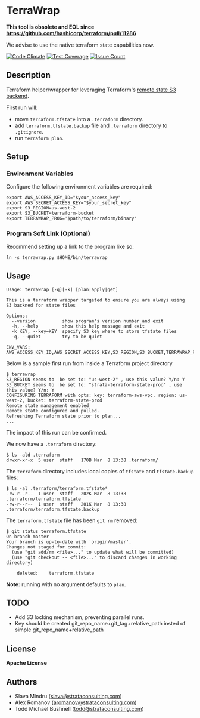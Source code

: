 # TerraWrap

**This tool is obsolete and EOL since https://github.com/hashicorp/terraform/pull/11286**

We advise to use the native terraform state capabilities now. 


[![Code Climate](https://codeclimate.com/github/strataconsulting/terrawrap/badges/gpa.svg)](https://codeclimate.com/github/strataconsulting/terrawrap) [![Test Coverage](https://codeclimate.com/github/strataconsulting/terrawrap/badges/coverage.svg)](https://codeclimate.com/github/strataconsulting/terrawrap/coverage) [![Issue Count](https://codeclimate.com/github/strataconsulting/terrawrap/badges/issue_count.svg)](https://codeclimate.com/github/strataconsulting/terrawrap)

## Description

Terraform helper/wrapper for leveraging Terraform's [remote state S3 backend](https://www.terraform.io/docs/state/remote/s3.html).

First run will:
 * move `terraform.tfstate` into a `.terraform` directory.
 * add `terraform.tfstate.backup` file and `.terraform` directory to `.gitignore`.
 * run `terraform plan`.

## Setup

### Environment Variables
Configure the following environment variables are required:
```
export AWS_ACCESS_KEY_ID="$your_access_key"
export AWS_SECRET_ACCESS_KEY="$your_secret_key"
export S3_REGION=us-west-2
export S3_BUCKET=terraform-bucket
export TERRAWRAP_PROG='$path/to/terraform/binary'
```

### Program Soft Link (Optional)
Recommend setting up a link to the program like so:
```
ln -s terrawrap.py $HOME/bin/terrawrap
```

## Usage

```    
Usage: terrawrap [-q][-k] [plan|apply|get]

This is a terraform wrapper targeted to ensure you are always using
S3 backned for state files

Options:
  --version          show program's version number and exit
  -h, --help         show this help message and exit
  -k KEY, --key=KEY  specify S3 key where to store tfstate files
  -q, --quiet        try to be quiet

ENV_VARS:
AWS_ACCESS_KEY_ID,AWS_SECRET_ACCESS_KEY,S3_REGION,S3_BUCKET,TERRAWRAP_PROG
```

Below is a sample first run from inside a Terraform project directory

```
$ terrawrap
S3_REGION seems to  be set to: "us-west-2" , use this value? Y/n: Y
S3_BUCKET seems to  be set to: "strata-terraform-state-prod" , use this value? Y/n: Y
CONFIGURING TERRAFORM with opts: key: terraform-aws-vpc, region: us-west-2, bucket: terraform-state-prod
Remote state management enabled
Remote state configured and pulled.
Refreshing Terraform state prior to plan...
...
```

The impact of this run can be confirmed.

We now have a `.terraform` directory:
```
$ ls -ald .terraform
drwxr-xr-x  5 user  staff   170B Mar  8 13:38 .terraform/
```

The `terraform` directory includes local copies of `tfstate` and `tfstate.backup` files:
```
$ ls -al .terraform/terraform.tfstate*
-rw-r--r--  1 user  staff   202K Mar  8 13:38 .terraform/terraform.tfstate
-rw-r--r--  1 user  staff   201K Mar  8 13:38 .terraform/terraform.tfstate.backup
```

The `terraform.tfstate` file has been `git rm` removed:
```
$ git status terraform.tfstate
On branch master
Your branch is up-to-date with 'origin/master'.
Changes not staged for commit:
  (use "git add/rm <file>..." to update what will be committed)
  (use "git checkout -- <file>..." to discard changes in working directory)

	deleted:    terraform.tfstate
```
__Note:__ running with no argument defaults to `plan`.

## TODO

 * Add S3 locking mechanism, preventing parallel runs. 
 * Key should be created git_repo_name+git_tag+relative_path insted of simple git_repo_name+relative_path

## License

__Apache License__

## Authors
  * Slava Mindru (<slava@strataconsulting.com>)
  * Alex Romanov (<aromanov@strataconsulting.com>)
  * Todd Michael Bushnell (<todd@strataconsulting.com>)
